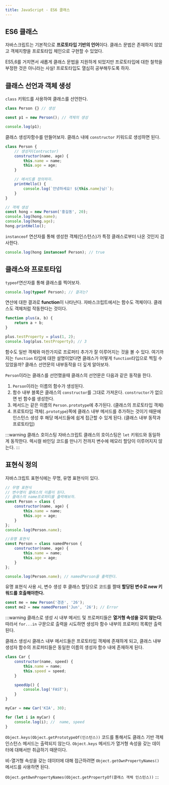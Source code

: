 ```yaml
---
title: JavaScript - ES6 클래스
---
```


## ES6 클래스

자바스크립트는 기본적으로 **프로토타입 기반의 언어**이다. 클래스 문법은 존재하지 않았고 객체지향을 프로토타입 체인으로 구현할 수 있었다.

ES5,6를 거치면서 새롭게 클래스 문법을 지원하게 되었지만 프로토타입에 대한 철학을 부정한 것은 아니라는 사실! 프로토타입도 열심히 공부해두도록 하자.

## 클래스 선언과 객체 생성

`class` 키워드를 사용하여 클래스를 선언한다.

```javascript
class Person {} // 생성

const p1 = new Person(); // 객체의 생성

console.log(p1);
```

클래스 생성자함수를 만들어보자. 클래스 내에 `constructor` 키워드로 생성하면 된다.

```javascript
class Person {
    // 생성자(Contructor)
    constructor(name, age) {
        this.name = name;
        this.age = age;
    }

    // 메서드를 정의하자.
    printHello() {
        console.log(`안녕하세요! ${this.name}님!`);
    }
}

// 객체 생성
const hong = new Person('홍길동', 20);
console.log(hong.name);
console.log(hong.age);
hong.printHello();
```

`instanceof` 연산자를 통해 생성한 객체(인스턴스)가 특정 클래스로부터 나온 것인지 검사한다.

```javascript
console.log(hong instanceof Person); // true
```

## 클래스와 프로토타입

`typeof`연산자를 통해 클래스를 찍어보자.

```javascript
console.log(typeof Person); // 결과는?
```

연산에 대한 결과로 **function**이 나타난다. 자바스크립트에서는 함수도 객체이다. 클래스도 객체처럼 작동한다는 것이다.

```javascript
function plus(a, b) {
    return a + b;
}

plus.testProperty = plus(1, 2);
console.log(plus.testProperty); // 3
```

함수도 일반 객체와 마찬가지로 프로퍼티 추가가 잘 이루어지는 것을 볼 수 있다. 여기까지는 `function` 타입에 대한 설명이었다면 클래스가 어떻게 `function`타입으로 찍힐 수 있었을까? 클래스 선언문의 내부동작을 더 깊게 알아보자.

`Person`이라는 클래스를 선언했을때 클래스의 선언문은 다음과 같은 동작을 한다.

1. `Person`이라는 이름의 함수가 생성된다.
2. 함수 내부 블록은 클래스의 `constructor`를 그대로 가져온다. `constructor`가 없으면 빈 함수를 생성한다.
3. 메서드는 같은 이름의 `Person.prototype`에 추가된다. (클래스의 프로토타입 객체)
4. 프로토타입 객체(`.prototype`)쪽에 클래스 내부 메서드를 추가하는 것이기 때문에 인스턴스 생성 후 해당 메서드들에 쉽게 접근할 수 있게 된다. (클래스 내부 동작과 프로토타입)

:::warning 클래스 호이스팅
자바스크립트 클래스의 호이스팅은 `let` 키워드와 동일하게 동작한다. 렉시컬 바인딩 코드를 만나기 전까지 변수에 메모리 할당이 이루어지지 않는다.
:::

## 표현식 정의

자바스크립트 표현식에는 무명, 유명 표현식이 있다.

```javascript
// 무명 표현식
// 변수명이 클래스의 이름이 된다.
// 클래스의 name프로퍼티를 출력해보자.
const Person = class {
    constructor(name, age) {
        this.name = name;
        this.age = age;
    }
};
console.log(Person.name);
```

```javascript
//유명 표현식
const Person = class namedPerson {
    constructor(name, age) {
        this.name = name;
        this.age = age;
    }
};

console.log(Person.name); // namedPerson을 출력한다.
```

유명 표현식 사용 시, 변수 생성 후 클래스 할당으로 코드를 짤때 **할당된 변수로 new 키워드를 호출해야한다.**

```javascript
const me = new Person('경준', '26');
const me2 = new namedPerson('Jun', '26'); // Error
```

:::warning
클래스로 생성 시 내부 메서드 및 프로퍼티들은 **열거형 속성을 갖지 않는다.** 따라서 `for...in` 구문으로 출력을 시도하면 생성자 함수 내부의 프로퍼티 목록만 출력된다.

클래스 생성시 클래스 내부 메서드들은 프로토타입 객체에 존재하게 되고, 클래스 내부 생성자 함수의 프로퍼티들은 동일한 이름의 생성자 함수 내에 존재하게 된다.

```javascript
class Car {
    constructor(name, speed) {
        this.name = name;
        this.speed = speed;
    }

    speedUp() {
        console.log('FAST');
    }
}

myCar = new Car('KIA', 30);

for (let i in myCar) {
    console.log(i); //  name, speed
}
```

`Object.keys(Object.getPrototypeOf(인스턴스))` 코드를 통해서도 클래스 기반 객체 인스턴스 메서드는 출력되지 않는다. `Object.keys` 메서드가 열거형 속성을 갖는 데이터에 대해서만 취급하기 때문이다.

비-열거형 속성을 갖는 데이터에 대해 접근하려면 `Object.getOwnPropertyNames()` 메서드를 사용하면 된다.

`Object.getOwnPropertyNames(Object.getPropertyOf(클래스 객체 인스턴스))`
:::
